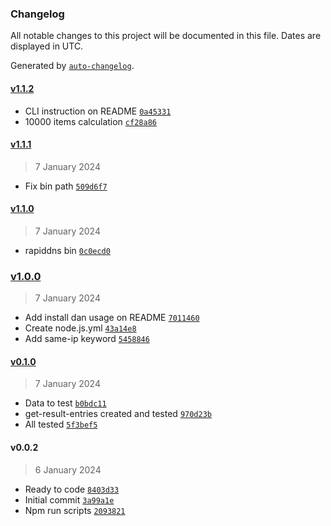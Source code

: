 ### Changelog

All notable changes to this project will be documented in this file. Dates are displayed in UTC.

Generated by [`auto-changelog`](https://github.com/CookPete/auto-changelog).

#### [v1.1.2](https://githubkb737/kucingbasah737/node-rapiddns-io-scrapper/compare/v1.1.1...v1.1.2)

- CLI instruction on README [`0a45331`](https://githubkb737/kucingbasah737/node-rapiddns-io-scrapper/commit/0a453313248b7e4a7a0f9db59c210a5b35cda55a)
- 10000 items calculation [`cf28a86`](https://githubkb737/kucingbasah737/node-rapiddns-io-scrapper/commit/cf28a86ab7db4ec409c2148108f21b4a272b917d)

#### [v1.1.1](https://githubkb737/kucingbasah737/node-rapiddns-io-scrapper/compare/v1.1.0...v1.1.1)

> 7 January 2024

- Fix bin path [`509d6f7`](https://githubkb737/kucingbasah737/node-rapiddns-io-scrapper/commit/509d6f7b27a9d84aed2899f4774165d8a6693936)

#### [v1.1.0](https://githubkb737/kucingbasah737/node-rapiddns-io-scrapper/compare/v1.0.0...v1.1.0)

> 7 January 2024

- rapiddns bin [`0c0ecd0`](https://githubkb737/kucingbasah737/node-rapiddns-io-scrapper/commit/0c0ecd0e2d0eebfda01c4d7bab7304de82c3d2d3)

### [v1.0.0](https://githubkb737/kucingbasah737/node-rapiddns-io-scrapper/compare/v0.1.0...v1.0.0)

> 7 January 2024

- Add install dan usage on README [`7011460`](https://githubkb737/kucingbasah737/node-rapiddns-io-scrapper/commit/701146032e2093af7698b271cef8b26a1ce4c621)
- Create node.js.yml [`43a14e8`](https://githubkb737/kucingbasah737/node-rapiddns-io-scrapper/commit/43a14e89baea35aa0312ed2cffcd9f5bc2da6588)
- Add same-ip keyword [`5458846`](https://githubkb737/kucingbasah737/node-rapiddns-io-scrapper/commit/54588465b2e863724ade4d7d7271f4029bdf86d6)

#### [v0.1.0](https://githubkb737/kucingbasah737/node-rapiddns-io-scrapper/compare/v0.0.2...v0.1.0)

> 7 January 2024

- Data to test [`b0bdc11`](https://githubkb737/kucingbasah737/node-rapiddns-io-scrapper/commit/b0bdc11840dd6b7d7bb66443c541f36424d62a52)
- get-result-entries created and tested [`970d23b`](https://githubkb737/kucingbasah737/node-rapiddns-io-scrapper/commit/970d23b3b5b5b6a1a2d3ded28df326e6c281110c)
- All tested [`5f3bef5`](https://githubkb737/kucingbasah737/node-rapiddns-io-scrapper/commit/5f3bef5673a46a47bd5a5983842bf295ebf8b7fa)

#### v0.0.2

> 6 January 2024

- Ready to code [`8403d33`](https://githubkb737/kucingbasah737/node-rapiddns-io-scrapper/commit/8403d33ea0863b0de29da54b2f66154800e8ad9c)
- Initial commit [`3a99a1e`](https://githubkb737/kucingbasah737/node-rapiddns-io-scrapper/commit/3a99a1eea142ffda67c25a2f5adb37b86488ee90)
- Npm run scripts [`2093821`](https://githubkb737/kucingbasah737/node-rapiddns-io-scrapper/commit/20938219cfa50f8e5bd3652c27715520a98e4cda)
